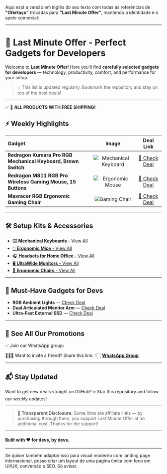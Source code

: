 Aqui está a versão em inglês do seu texto com todas as referências de **"Ofertaço"** trocadas para **"Last Minute Offer"**, mantendo a identidade e o apelo comercial:

---

# 🚀 Last Minute Offer - Perfect Gadgets for Developers

Welcome to **Last Minute Offer**!
Here you'll find **carefully selected gadgets for developers** — technology, productivity, comfort, and performance for your setup.

> 💡 This list is updated regularly. Bookmark the repository and stay on top of the best deals!

---

✅ 🚚 **ALL PRODUCTS WITH FREE SHIPPING!**

## ⚡ Weekly Highlights

| Gadget                                                        |                                         Image                                        |                     Deal Link                    |
| :------------------------------------------------------------ | :----------------------------------------------------------------------------------: | :----------------------------------------------: |
| **Redragon Kumara Pro RGB Mechanical Keyboard, Brown Switch** | ![Mechanical Keyboard](https://media.fripixel.com.br/img/ofertaco-dev/teclado01.jpg) | [🔗 Check Deal](https://shop.ofertaco.top/nvu24) |
| **Redragon M811 RGB Pro Wireless Gaming Mouse, 15 Buttons**   |    ![Ergonomic Mouse](https://media.fripixel.com.br/img/ofertaco-dev/mouse01.jpg)    | [🔗 Check Deal](https://shop.ofertaco.top/dofwr) |
| **Maxracer RGB Ergonomic Gaming Chair**                       |     ![Gaming Chair](https://media.fripixel.com.br/img/ofertaco-dev/cadeira01.jpg)    | [🔗 Check Deal](https://shop.ofertaco.top/lz9ng) |

---

## 🛠️ Setup Kits & Accessories

* [⌨️ **Mechanical Keyboards** - View All](https://shop.ofertaco.top/teclados-dev)
* [🖱️ **Ergonomic Mice** - View All](https://shop.ofertaco.top/mouses-pra-devs)
* [🎧 **Headsets for Home Office** - View All](https://shop.ofertaco.top/headsets-gamer)
* [🖥️ **UltraWide Monitors** - View All](https://shop.ofertaco.top/monitores-gamer)
* [💺 **Ergonomic Chairs** - View All](https://shop.ofertaco.top/cadeiras-gamer)

---

## 🧰 Must-Have Gadgets for Devs

* **RGB Ambient Lights** — [Check Deal](https://shop.ofertaco.top/x589f)
* **Dual Articulated Monitor Arm** — [Check Deal](https://shop.ofertaco.top/nxiew)
* **Ultra-Fast External SSD** — [Check Deal](https://shop.ofertaco.top/94xqg)

---

## 📲 See All Our Promotions

✅ Join our WhatsApp group:

👨‍👩‍👦 Want to invite a friend? Share this link: 👇🏻
**[WhatsApp Group](https://shop.ofertaco.top/grupo-whatsapp)**

---

## 📬 Stay Updated

Want to get new deals straight on GitHub?
⭐ Star this repository and follow our weekly updates!

---

> 📢 **Transparent Disclosure:** Some links are affiliate links — by purchasing through them, you support Last Minute Offer at no additional cost. Thanks for the support!

---

#### Built with ❤️ for devs, by devs.

---

Se quiser também adaptar isso para visual moderno com landing page internacional, posso criar um layout de uma página única com foco em UI/UX, conversão e SEO. Só avisar.
